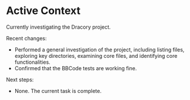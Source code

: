 # Active Context

Currently investigating the Dracory project.

Recent changes:
*   Performed a general investigation of the project, including listing files, exploring key directories, examining core files, and identifying core functionalities.
*   Confirmed that the BBCode tests are working fine.

Next steps:
*   None. The current task is complete.
